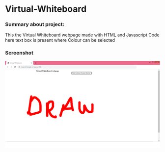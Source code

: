 # Virtual-Whiteboard
### Summary about project:
This the Virtual Whiteboard webpage made with HTML and Javascript Code here text box is present where Colour can be selected

### Screenshot
![alt text](https://github.com/Shivam7-1/Virtual-Whiteboard/blob/main/Virtual%20whiteboard%20webpage.png?raw=true)
